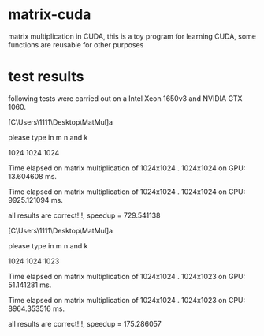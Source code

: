 # matrix-cuda
matrix multiplication in CUDA, this is a toy program for learning CUDA, some functions are reusable for other purposes


# test results
following tests were carried out on a Intel Xeon 1650v3 and NVIDIA GTX 1060.

[C\Users\1111\Desktop\MatMul]a

please type in m n and k

1024 1024 1024

Time elapsed on matrix multiplication of 1024x1024 . 1024x1024 on GPU: 13.604608 ms.

Time elapsed on matrix multiplication of 1024x1024 . 1024x1024 on CPU: 9925.121094 ms.

all results are correct!!!, speedup = 729.541138

[C\Users\1111\Desktop\MatMul]a

please type in m n and k

1024 1024 1023

Time elapsed on matrix multiplication of 1024x1024 . 1024x1023 on GPU: 51.141281 ms.

Time elapsed on matrix multiplication of 1024x1024 . 1024x1023 on CPU: 8964.353516 ms.

all results are correct!!!, speedup = 175.286057

